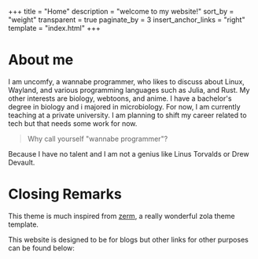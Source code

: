 +++
title = "Home"
description = "welcome to my website!"
sort_by = "weight"
transparent = true
paginate_by = 3
insert_anchor_links = "right"
template = "index.html"
+++

# About me

I am uncomfy, a wannabe programmer, who likes to discuss about Linux, Wayland, and various programming languages
such as Julia, and Rust. My other interests are biology, webtoons, and anime. I have a bachelor's degree in
biology and i majored in microbiology. For now, I am currently teaching at a private university. I am
planning to shift my career related to tech but that needs some work for now. 

> Why call yourself "wannabe programmer"?

Because I have no talent and I am not a genius like Linus Torvalds or Drew Devault.

# Closing Remarks

This theme is much inspired from [zerm](https://github.com/ejmg/zerm), a really wonderful zola theme
template.

This website is designed to be for blogs but other links for other purposes can be found below:


